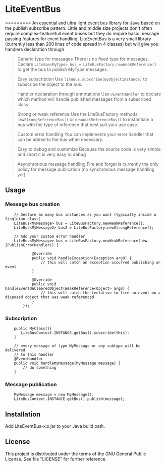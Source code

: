 # LiteEventBus
=========
An essential and ultra light event bus library for Java based on the publish subscribe pattern.
Little and middle size projects don't often require complex-featurefull event buses but they do require basic message passing features for event handling.
LiteEventBus is a very small library (currently less than 200 lines of code spread in 4 classes) but will give you: handlers declaration through 

> Generic type for messages
There is no fixed type for messages. Declare `LiteBus<MyType> bus = LiteBusFactory.newWeakReference()` to get the bus to publish MyType messages.

> Easy subscription
Use `liteBus.subscribe(myObjectInstance)` to subscribe the object to the bus.

> Handler declaration through annotations
Use `@EventHandler` to declare which method will handle published messages from a subscribed class

> Strong or weak reference
Use the LiteBusFactory methods `newStrongReferenceBus()` or `newWeakReferenceBus()` to instantiate a bus with the type of reference that best suit your use case.

> Custom error handling
You can implements your error handler that can be added to the bus when necessary.

> Easy to debug and customize
Because the source code is very simple and short it is very easy to debug

> Asynchronous message handling
Fire and forget is currently the only policy for message publication (no synchronous message handling yet).



<h2>Usage</h2>


### Message bus creation

        // Declare as many bus instances as you want (typically inside a Singleton class)
        LiteBus<MyMessage> bus = LiteBusFactory.newWeakReference();
        LiteBus<MyMessage2> bus2 = LiteBusFactory.newStrongReference();
       
        // Add your custom error handler
		LiteBus<MyMessage> bus = LiteBusFactory.newWeakReference(new IPublishErrorHandler() {
		
				@Override
				public void handleException(Exception arg0) {
					// this will catch an exception occurred publishing an event 					
				}
				
				@Override
				public void handleEventOnClearedObject(WeakReference<Object> arg0) {
					// this will catch the tentative to fire an event on a disposed object that was weak referenced 				
				}
			});
        
			 
### Subscription
			 
        public MyClass(){
		   LiteBusContext.INSTANCE.getBus().subscribe(this);		
		}
		
		// every message of type MyMessage or any subtype will be delivered
        // to this handler
        @EventHandler
		public void handleMyMessage(MyMessage message) {
			// do something
		}

		

### Message publication

        MyMessage message = new MyMessage();
		LiteBusContext.INSTANCE.getBus().publish(message);
		


<h2>Installation</h2>
Add LiteEventBus-x.x.jar to your Java build path.




<h2>License</h2>

This project is distributed under the terms of the GNU General Public License. See file "LICENSE" for further reference.





